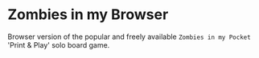 # Zombies in my Browser

Browser version of the popular and freely available `Zombies in my Pocket` 'Print & Play' solo board game.